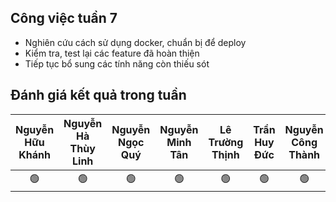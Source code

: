 ## Công việc tuần 7
- Nghiên cứu cách sử dụng docker, chuẩn bị để deploy
- Kiểm tra, test lại các feature đã hoàn thiện
- Tiếp tục bổ sung các tính năng còn thiếu sót
## Đánh giá kết quả trong tuần
| Nguyễn Hữu Khánh | Nguyễn Hà Thùy Linh | Nguyễn Ngọc Quý | Nguyễn Minh Tân | Lê Trường Thịnh | Trần Huy Đức | Nguyễn Công Thành |
| :--------------: | :-----------------: | :-------------: | :-------------: | :-------------: | :----------: | :---------------: |
|        🟢       |         🟢          |        🟢      |      🟢         |        🟢       |      🟢     |        🟢         |
